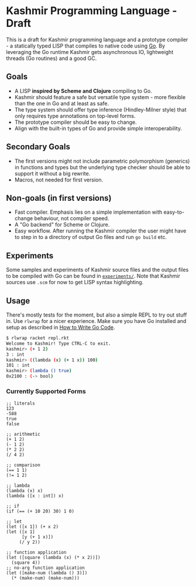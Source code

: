 # Kashmir Programming Language - Draft

This is a draft for Kashmir programming language and a prototype compiler - a
statically typed LISP that compiles to native code using
[Go](https://golang.org/). By leveraging the Go runtime Kashmir gets
asynchronous IO, lightweight threads (Go routines) and a good GC.

## Goals

* A LISP **inspired by Scheme and Clojure** compiling to Go.
* Kashmir should feature a safe but versatile type system - more flexible than
the one in Go and at least as safe.
* The type system should offer type inference (Hindley-Milner style) that only
requires type annotations on top-level forms.
* The prototype compiler should be easy to change.
* Align with the built-in types of Go and provide simple interoperability.

## Secondary Goals
* The first versions might not include parametric polymorphism (generics) in
functions and types but the underlying type checker should be able to support
it without a big rewrite.
* Macros, not needed for first version.

## Non-goals (in first versions)

* Fast compiler. Emphasis lies on a simple implementation with easy-to-change
behaviour, not compiler speed.
* A "Go backend" for Scheme or Clojure.
* Easy workflow. After running the Kashmir compiler the user might have to step
in to a directory of output Go files and run `go build` etc.

## Experiments

Some samples and experiments of Kashmir source files and the output files to be
compiled with Go can be found in [`experiments/`](experiments). Note that
Kashmir sources use `.scm` for now to get LISP syntax highlighting.

## Usage

There's mostly tests for the moment, but also a simple REPL to try out stuff in.
Use `rlwrap` for a nicer experience. Make sure you have Go installed and setup
as described in [How to Write Go Code](https://golang.org/doc/code.html).

```bash
$ rlwrap racket repl.rkt
Welcome to Kashmir! Type CTRL-C to exit.
kashmir> (+ 1 2)
3 : int
kashmir> ((lambda (x) (+ 1 x)) 100)
101 : int
kashmir> (lambda () true)
0x2100 : (-> bool)
```

### Currently Supported Forms

```racket
;; literals
123
-588
true
false

;; arithmetic
(+ 1 2)
(- 1 2)
(* 2 2)
(/ 4 2)

;; comparison
(== 1 1)
(!= 1 2)

;; lambda
(lambda (x) x)
(lambda ([x : int]) x)

;; if
(if (== (+ 10 20) 30) 1 0)

;; let
(let ([x 1]) (+ x 2)
(let ([x 1]
      [y (+ 1 x)])
     (/ y 2))

;; function application
(let ([square (lambda (x) (* x 2))])
  (square 4))
;; no-arg function application
(let ([make-num (lambda () 3)])
  (* (make-num) (make-num)))
```
